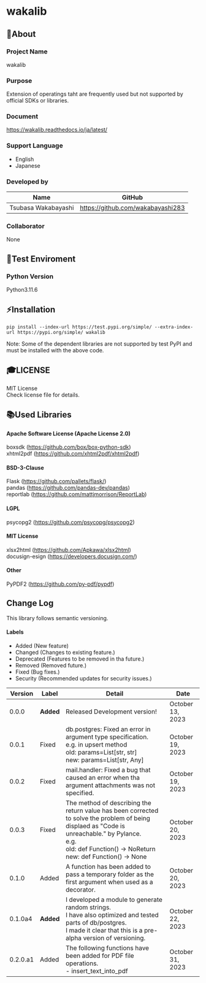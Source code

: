 # wakalib
## 🌱About
### Project Name
wakalib

### Purpose
Extension of operatings taht are frequently used but not supported
by official SDKs or libraries.

### Document
https://wakalib.readthedocs.io/ja/latest/

### Support Language
- English
- Japanese

### Developed by
| Name | GitHub |
| ---- | ------ |
| Tsubasa Wakabayashi | https://github.com/wakabayashi283 |

### Collaborator
None

## 🤖Test Enviroment
### Python Version
Python3.11.6

## ⚡️Installation
```
pip install --index-url https://test.pypi.org/simple/ --extra-index-url https://pypi.org/simple/ wakalib
```
Note:
Some of the dependent libraries are not supported by test PyPI and must be installed with the above code.

## 🎓LICENSE
MIT License  
Check license file for details.

## 📚Used Libraries
#### Apache Software License (Apache License 2.0)
boxsdk (https://github.com/box/box-python-sdk)  
xhtml2pdf (https://github.com/xhtml2pdf/xhtml2pdf)
#### BSD-3-Clause
Flask (https://github.com/pallets/flask/)  
pandas (https://github.com/pandas-dev/pandas)  
reportlab (https://github.com/mattjmorrison/ReportLab)
#### LGPL
psycopg2 (https://github.com/psycopg/psycopg2)
#### MIT License
xlsx2html (https://github.com/Apkawa/xlsx2html)  
docusign-esign (https://developers.docusign.com/)
#### Other
PyPDF2 (https://github.com/py-pdf/pypdf)


## Change Log
This library follows semantic versioning.
#### Labels
- Added (New feature)
- Changed (Changes to existing feature.)
- Deprecated (Features to be removed in tha future.)
- Removed (Removed future.)
- Fixed (Bug fixes.)
- Security (Recommended updates for security issues.)

| Version | Label | Detail | Date |
| ------- | ----- | ------ | ---- |
| 0.0.0 | **Added** | Released Development version! | October 13, 2023 |
| 0.0.1 | Fixed | db.postgres: Fixed an error in argument type specification.<br>e.g. in upsert method<br>old: params=List[str, str]<br>new: params=List[str, Any] | October 19, 2023 |
| 0.0.2 | Fixed | mail.handler: Fixed a bug that caused an error when tha argument attachments was not specified. | October 19, 2023 |
| 0.0.3 | Fixed | The method of describing the return value has been corrected to solve the problem of being displaed as "Code is unreachable." by Pylance.<br>e.g.<br>old: def Function() -> NoReturn<br>new: def Function() -> None | October 20, 2023 |
| 0.1.0 | Added | A function has been added to pass a temporary folder as the first argument when used as a decorator. | October 20, 2023 |
| 0.1.0a4 | **Added** | I developed a module to generate random strings.<br>I have also optimized and tested parts of db/postgres.<br>I made it clear that this is a pre-alpha version of versioning. | October 22, 2023 |
| 0.2.0.a1 | Added | The following functions have been added for PDF file operations.<br> - insert_text_into_pdf | October 31, 2023 |
